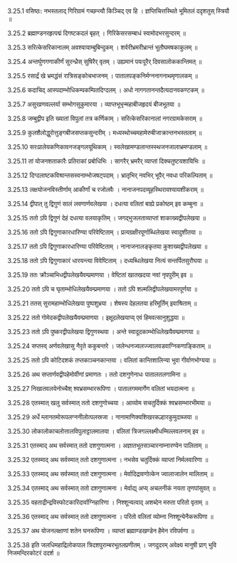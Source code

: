 3.25.1
वसिष्ठः:
नभस्तलाद् गिरिग्रामं गच्छन्त्यौ किञ्चिद् एव हि ।
ज्ञप्तिचित्तस्थिते भूमितलं ददृशतुस् स्त्रियौ ॥


3.25.2
ब्रह्माण्डनरहृत्पद्मं दिगष्टकदलं बृहत् ।
गिरिकेसरसम्बाधं स्वामोदभरसुन्दरम् ॥


3.25.3
सरित्केसरिकानालम् अवश्यायाम्बुबिन्दुकम् ।
शर्वरीभ्रमरीभ्रान्तं भूतौघमषकाकुलम् ॥


3.25.4
अन्तर्घुणगणाकीर्णं सुरन्ध्रैस् सुषिरैर् वृतम् ।
उह्यमानं पयःपूरैर् दिवसालोककान्तिमत् ॥


3.25.5
रसार्द्रं खे भ्रमद्धंसं रात्रिसङ्कोचभाजनम् ।
पातालपङ्कनिर्मग्ननागनाथमृणालकम् ॥


3.25.6
कदाचिद् आस्पदाम्भोधिकम्पकम्पितदिग्दलम् ।
अधो नागगतानन्तदैत्यदानवकण्टकम् ॥


3.25.7
असुरव्रणवल्लर्या सम्भोगसुकुमारया ।
व्याप्तभूभृन्महाबीजहृदयं बीजभूतया ॥


3.25.8
जम्बुद्वीप इति ख्यातां विपुलां तत्र कर्णिकाम् ।
सरित्केसरिकानालां नगरग्रामकेसराम् ॥


3.25.9
कुलशैलोद्धुरोत्तुङ्गबीजसप्तकसुन्दरीम् ।
मध्यस्थोच्चमहामेरुबीजाक्रान्तनभस्तलाम् ॥


3.25.10
सरःप्रालेयकणिकावनजङ्गलयूथिकाम् ।
स्वलेखामण्डलान्तस्स्थजनजालाभ्रमण्डलाम् ॥


3.25.11
तां योजनशताकारैः प्रतिराकां प्रबोधिभिः ।
सागरैर् भ्रमरैर् व्याप्तां दिक्चतुष्टयशायिभिः ॥


3.25.12
दिग्दलाष्टकविश्रान्तसस्वनाम्भोजषट्पदाम् ।
भ्रातृभिर् नवभिर् भूपैर् नवधा परिकल्पिताम् ॥


3.25.13
लक्षयोजनविस्तीर्णाम् आकीर्णां च रजोलवैः ।
नानाजनपदव्यूहस्थिरावश्यायशीकराम् ॥


3.25.14
द्वीपात् तु द्विगुणं सालं लवणार्णवलेखया ।
दधत्या वलितां बाह्ये प्रकोष्ठम् इव कम्बुना ॥


3.25.15
ततो ऽपि द्विगुणं देहं दधत्या वलयाकृतिम् ।
जगद्भुजलताव्याप्तां शाकाख्यद्वीपलेखया ॥


3.25.16
ततो ऽपि द्विगुणाकारधारिण्या परिवेष्टिताम् ।
प्रत्यग्रक्षीरपूर्णाब्धिलेखया स्वादुशीतया ॥


3.25.17
ततो ऽपि द्विगुणाकारधारिण्या परिवेष्टिताम् ।
नानाजनालङ्कृतया कुशाख्यद्वीपलेखया ॥


3.25.18
ततो ऽपि द्विगुणाकारं धारयन्त्या विवेष्टिताम् ।
दध्यब्धिलेखया नित्यं सन्तर्पितसुरौघया ॥


3.25.19
ततः क्रौञ्चाभिधद्वीपलेखयैवम्प्रमाणया ।
वेष्टितां खातखदया नवां नृपपुरीम् इव ॥


3.25.20
ततो ऽपि च घृताम्भोधिलेखयैवम्प्रमाणया ।
ततो ऽपि शल्मलिद्वीपलेखयामरपूर्णया ॥


3.25.21
ततस् सुरामहाम्भोधिलेखया पुष्पशुभ्रया ।
शेषस्य देहलतया हरिमूर्तिम् इवाश्रिताम् ॥


3.25.22
ततो गोमेदकद्वीपलेखयैवम्प्रमाणया ।
इक्षूदलेखयाप्य् एवं हिमवत्सानुशुद्धया ॥


3.25.23
ततो ऽपि पुष्करद्वीपलेखया द्विगुणस्थया ।
अन्ते स्वादूदकाम्भोधिलेखयैवम्प्रमाणया ॥


3.25.24
सप्तस्व् अर्णवलेखासु नैरृते ककुबन्तरे ।
जलेन्धनज्वलज्ज्वालवडवाग्निकणाङ्किताम् ॥


3.25.25
ततो ऽपि कोटिदशकं तप्तकाञ्चनकान्तया ।
वलितां कान्तिशालिन्या भुवा गीर्वाणभोग्यया ॥


3.25.26
अथ सप्तार्णवद्वीपहेमोर्वीणां प्रमाणतः ।
ततो दशगुणेनाधः पातालतलगामिना ॥


3.25.27
निखातवलयेनोच्चैश् श्वभ्रसम्भाररूपिणा ।
पातालगममार्गेण वलितां भयदात्मना ॥


3.25.28
एतस्मात् खलु सर्वस्मात् ततो दशगुणोच्चया ।
आव्योम सचतुर्दिक्कं श्वभ्रसम्भारभीमया ॥


3.25.29
अर्धे म्लानतमोरूपलग्ननीलोत्पलस्रजा ।
नानामाणिक्यशिखरकल्हारकुमुदाब्जया ॥


3.25.30
लोकालोकाचलोत्तालविपुलाट्टालमालया ।
वलितां त्रिजगल्लक्ष्मीधम्मिल्लवलनाम् इव ॥


3.25.31
एतस्माद् अथ सर्वस्मात् ततो दशगुणात्मना ।
अज्ञातभूतसञ्चारनाम्नारण्येन पालिताम् ॥


3.25.32
एतस्माद् अथ सर्वस्मात् ततो दशगुणात्मना ।
नभसेव चतुर्दिक्कं व्याप्तां निर्मलवारिणा ॥


3.25.33
एतस्माद् अथ सर्वस्मात् ततो दशगुणात्मना ।
मेर्वादिद्रावणोत्केन ज्वालाजालेन मालिताम् ॥


3.25.34
एतस्माद् अथ सर्वस्मात् ततो दशगुणात्मना ।
मेर्वाद्य् अप्य् अचलनीकं नयता तृणपांसुवत् ॥


3.25.35
वहताद्रीन्द्रविस्फोटकारिदार्वाग्निहारिणा ।
निश्शून्यत्वाद् अशब्देन मरुता परितो वृताम् ॥


3.25.36
एतस्माद् अथ सर्वस्मात् ततो दशगुणात्मना ।
परितो वलितां व्योम्ना निश्शून्येनैकरूपिणा ॥


3.25.37
अथ योजनलक्षाणां शतेन घनरूपिणा ।
व्याप्तां ब्रह्माण्डखण्डेन हैमेन रविपर्वणा ॥


3.25.38
इति जलधिमहाद्रिलोकपाल त्रिदशपुराम्बरभूतलप्रणीतम् ।
जगदुदरम् अवेक्ष्य मानुषी प्राग् भुवि निजमन्दिरकोटरं ददर्श ॥

